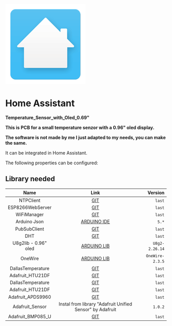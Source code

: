 ![MagicMirror²: The open source modular smart mirror platform. ](.github/loading-screen.gif)


# Home Assistant 

**Temperature_Sensor_with_Oled_0.69"**

**This is PCB for a small temperature senzor with a 0.96" oled display.**

**The software is not made by me I just adapted to my needs, you can make the same.**

It can be integrated in Home Assistant.

The following properties can be configured:

## Library needed  <a name="id3"></a>
  

Name | Link | Version 
:---: | :---: | ---:
NTPClient | [GIT](https://github.com/arduino-libraries/NTPClient) | `last`
ESP8266WebServer | [GIT](https://github.com/esp8266/Arduino/tree/master/libraries/ESP8266WebServer)| `last`
WiFiManager | [GIT](https://github.com/tzapu/WiFiManager) | `last`
Arduino Json | [ARDUINO IDE](https://arduinojson.org) | `5.*`
PubSubClient | [GIT](https://github.com/knolleary/pubsubclient)| `last`
DHT | [GIT](https://github.com/adafruit/DHT-sensor-library) | `last`
U8g2lib - 0.96" oled| [ARDUINO LIB](https://www.arduinolibraries.info/libraries/u8g2 ) | `U8g2-2.26.14`
OneWire | [ARDUINO LIB](https://www.arduinolibraries.info/libraries/one-wire) | `OneWire-2.3.5`
DallasTemperature| [GIT](https://github.com/milesburton/Arduino-Temperature-Control-Library) | `last`
Adafruit_HTU21DF| [GIT](https://github.com/adafruit/Adafruit_HTU21DF_Library) | `last`
DallasTemperature| [GIT](https://github.com/milesburton/Arduino-Temperature-Control-Library) | `last`
Adafruit_HTU21DF| [GIT](https://github.com/adafruit/Adafruit_HTU21DF_Library) | `last`
Adafruit_APDS9960|[GIT](https://github.com/adafruit/Adafruit_APDS9960) | `last`
Adafruit_Sensor| Instal from library "Adafruit Unified Sensor" by Adafruit | `1.0.2`
Adafruit_BMP085_U| [GIT](https://github.com/adafruit/Adafruit_BMP085_Unified) | `last`
